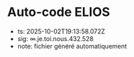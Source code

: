 # Auto-code ELIOS
- ts: 2025-10-02T19:13:58.072Z
- sig: ∞.je.toi.nous.432.528
- note: fichier généré automatiquement